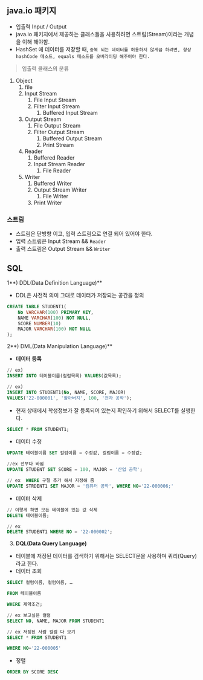 ## java.io 패키지

- 입출력 Input / Output
- java.io 패키지에서 제공하는 클래스들을 사용하려면 스트림(Stream)이라는 개념을 이해 해야함.
- HashSet 에 데이터를 저장할 때, `중복 되는 데이터를 허용하지 않게끔 하려면, 항상 hashCode 메소드, equals 메소드를 오버라이딩 해주어야 한다.`

> 입출력 클래스의 분류
> 
1. Object
    1. file
    2. Input Stream
        1. File Input Stream
        2. Filter Input Stream
            1. Buffered Input Stream
    3. Output Stream
        1. File Output Stream
        2. Filter Output Stream
            1. Buffered Output Stream
            2. Print Stream
    4. Reader
        1. Buffered Reader
        2. Input Stream Reader
            1. File Reader
    5. Writer
        1. Buffered Writer
        2. Output Stream Writer
            1. File Writer
        3. Print Writer

### 스트림

- 스트림은 단방향 이고, 입력 스트림으로 연결 되어 있어야 한다.
- 입력 스트림은 Input Stream && `Reader`
- 출력 스트림은 Output Stream && `Writer`

## SQL

1**) DDL(Data Definition Language)**

- DDL은 사전적 의미 그대로 데이터가 저장되는 공간을 정의

```sql
CREATE TABLE STUDENT1(
	No VARCHAR(100) PRIMARY KEY,
	NAME VARCHAR(100) NOT NULL,
	SCORE NUMBER(10)
	MAJOR VARCHAR(100) NOT NULL
);
```

2**) DML(Data Manipulation Language)**

- **데이터 등록**

```sql
// ex)
INSERT INTO 테이블이름(컬럼목록) VALUES(값목록);

// ex)
INSERT INTO STUDENT1(No, NAME, SCORE, MAJOR) 
VALUES('22-000001', '할아버지', 100, '전자 공학');
```

- 현재 상태에서 학생정보가 잘 등록되어 있는지 확인하기 위해서 SELECT를 실행한다.

```sql
SELECT * FROM STUDENT1;
```

- 데이터 수정

```sql
UPDATE 테이블이름 SET 컬럼이름 = 수정값, 컬럼이름 = 수정값;

//ex 전부다 바뀜
UPDATE STUDENT SET SCORE = 100, MAJOR = '산업 공학';

// ex  WHERE 구절 추가 해서 지정해 줌
UPDATE STRDENT1 SET MAJOR = '컴퓨터 공학', WHERE NO='22-000006;'
```

- 데이터 삭제

```sql
// 이렇게 하면 모든 테이블에 있는 값 삭제
DELETE 테이블이름;

// ex
DELETE STUDENT1 WHERE NO = '22-000002';
```

3) **DQL(Data Query Language)**

- 테이블에 저장된 데이터를 검색하기 위해서는 SELECT문을 사용하며 쿼리(Query)라고 한다.
- 데이터 조회

```sql
SELECT 컬럼이름, 컬럼이름, …

FROM 테이블이름

WHERE 제약조건;

// ex 보고싶은 컬럼
SELECT NO, NAME, MAJOR FROM STUDENT1

// ex 저징된 사람 컬럼 다 보기
SELECT * FROM STUDENT1

WHERE NO='22-000005'
```

- 정렬

```sql
ORDER BY SCORE DESC
```
